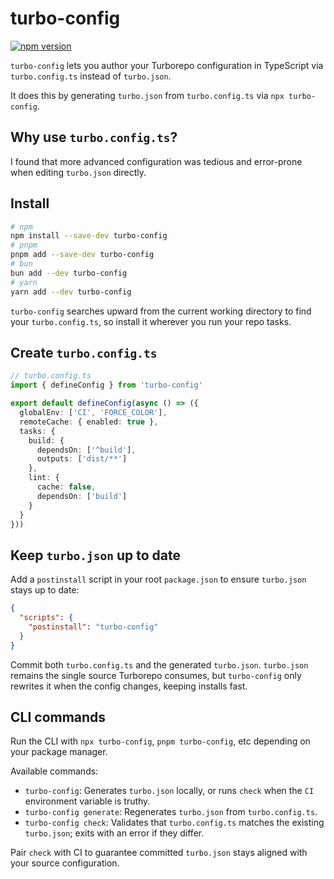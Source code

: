 # turbo-config

[![npm version](https://badge.fury.io/js/turbo-config.svg)](https://badge.fury.io/js/turbo-config)

`turbo-config` lets you author your Turborepo configuration in TypeScript via `turbo.config.ts` instead of `turbo.json`.

It does this by generating `turbo.json` from `turbo.config.ts` via `npx turbo-config`.

## Why use `turbo.config.ts`?

I found that more advanced configuration was tedious and error-prone when editing `turbo.json` directly.

## Install

```bash
# npm
npm install --save-dev turbo-config
# pnpm
pnpm add --save-dev turbo-config
# bun
bun add --dev turbo-config
# yarn
yarn add --dev turbo-config
```

`turbo-config` searches upward from the current working directory to find your `turbo.config.ts`, so
install it wherever you run your repo tasks.

## Create `turbo.config.ts`

```ts
// turbo.config.ts
import { defineConfig } from 'turbo-config'

export default defineConfig(async () => ({
  globalEnv: ['CI', 'FORCE_COLOR'],
  remoteCache: { enabled: true },
  tasks: {
    build: {
      dependsOn: ['^build'],
      outputs: ['dist/**']
    },
    lint: {
      cache: false,
      dependsOn: ['build']
    }
  }
}))
```

## Keep `turbo.json` up to date

Add a `postinstall` script in your root `package.json` to ensure `turbo.json` stays up to date:

```json
{
  "scripts": {
    "postinstall": "turbo-config"
  }
}
```

Commit both `turbo.config.ts` and the generated `turbo.json`. `turbo.json` remains the single source
Turborepo consumes, but `turbo-config` only rewrites it when the config changes, keeping installs fast.

## CLI commands

Run the CLI with `npx turbo-config`, `pnpm turbo-config`, etc depending on your package manager.

Available commands:

- `turbo-config`: Generates `turbo.json` locally, or runs `check` when the `CI` environment variable is
  truthy.
- `turbo-config generate`: Regenerates `turbo.json` from `turbo.config.ts`.
- `turbo-config check`: Validates that `turbo.config.ts` matches the existing `turbo.json`; exits with an
  error if they differ.

Pair `check` with CI to guarantee committed `turbo.json` stays aligned with your source configuration.
